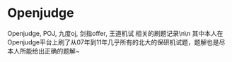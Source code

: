 # Openjudge
Openjudge, POJ, 九度oj, 剑指offer, 王道机试 相关的刷题记录\n\n
其中本人在Openjudge平台上刷了从07年到11年几乎所有的北大的保研机试题，题解也是尽本人所能给出正确的题解~
